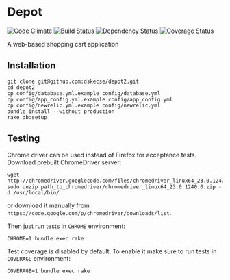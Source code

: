 # Depot

[![Code Climate](https://codeclimate.com/github/dskecse/depot2.png)](https://codeclimate.com/github/dskecse/depot2)
[![Build Status](https://travis-ci.org/dskecse/depot.png)](https://travis-ci.org/dskecse/depot)
[![Dependency Status](https://gemnasium.com/dskecse/depot.png)](https://gemnasium.com/dskecse/depot)
[![Coverage Status](https://coveralls.io/repos/dskecse/depot/badge.png)](https://coveralls.io/r/dskecse/depot)

A web-based shopping cart application

## Installation

    git clone git@github.com:dskecse/depot2.git
    cd depot2
    cp config/database.yml.example config/database.yml
    cp config/app_config.yml.example config/app_config.yml
    cp config/newrelic.yml.example config/newrelic.yml
    bundle install --without production
    rake db:setup

## Testing

Chrome driver can be used instead of Firefox for acceptance tests.
Download prebuilt ChromeDriver server:

    wget http://chromedriver.googlecode.com/files/chromedriver_linux64_23.0.1240.0.zip
    sudo unzip path_to_chromedriver/chromedriver_linux64_23.0.1240.0.zip -d /usr/local/bin/

or download it manually from `https://code.google.com/p/chromedriver/downloads/list`.

Then just run tests in `CHROME` environment:

    CHROME=1 bundle exec rake

Test coverage is disabled by default. To enable it make sure to run tests in `COVERAGE` environment:

    COVERAGE=1 bundle exec rake
